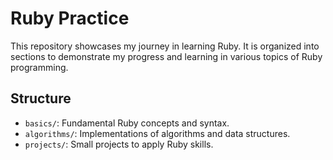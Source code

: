 # Ruby Practice

This repository showcases my journey in learning Ruby. It is organized into sections to demonstrate my progress and learning in various topics of Ruby programming.

## Structure
- `basics/`: Fundamental Ruby concepts and syntax.
- `algorithms/`: Implementations of algorithms and data structures.
- `projects/`: Small projects to apply Ruby skills.